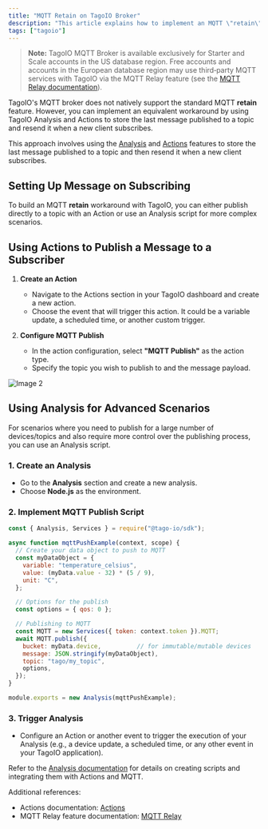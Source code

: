 ```yaml
---
title: "MQTT Retain on TagoIO Broker"
description: "This article explains how to implement an MQTT \"retain\"-like behavior on the TagoIO MQTT broker using Actions or Analysis to store and resend the last message when a new client subscribes."
tags: ["tagoio"]
---
```

> **Note:** TagoIO MQTT Broker is available exclusively for Starter and Scale accounts in the US database region. Free accounts and accounts in the European database region may use third‑party MQTT services with TagoIO via the MQTT Relay feature (see the [MQTT Relay documentation](mqtt)).

TagoIO's MQTT broker does not natively support the standard MQTT **retain** feature. However, you can implement an equivalent workaround by using TagoIO Analysis and Actions to store the last message published to a topic and resend it when a new client subscribes.

This approach involves using the [Analysis](../../../analysis/) and [Actions](../../../actions/) features to store the last message published to a topic and then resend it when a new client subscribes.

## Setting Up Message on Subscribing

To build an MQTT **retain** workaround with TagoIO, you can either publish directly to a topic with an Action or use an Analysis script for more complex scenarios.

## Using Actions to Publish a Message to a Subscriber

1. **Create an Action**  
   - Navigate to the Actions section in your TagoIO dashboard and create a new action.  
   - Choose the event that will trigger this action. It could be a variable update, a scheduled time, or another custom trigger.

2. **Configure MQTT Publish**  
   - In the action configuration, select **"MQTT Publish"** as the action type.  
   - Specify the topic you wish to publish to and the message payload.

![Image 2](/docs_imagem/tagoio/external-41c105e7.png)

## Using Analysis for Advanced Scenarios

For scenarios where you need to publish for a large number of devices/topics and also require more control over the publishing process, you can use an Analysis script.

### 1. Create an Analysis
- Go to the **Analysis** section and create a new analysis.  
- Choose **Node.js** as the environment.

### 2. Implement MQTT Publish Script

```js
const { Analysis, Services } = require("@tago-io/sdk");

async function mqttPushExample(context, scope) {
  // Create your data object to push to MQTT
  const myDataObject = {
    variable: "temperature_celsius",
    value: (myData.value - 32) * (5 / 9),
    unit: "C",
  };

  // Options for the publish
  const options = { qos: 0 };

  // Publishing to MQTT
  const MQTT = new Services({ token: context.token }).MQTT;
  await MQTT.publish({
    bucket: myData.device,          // for immutable/mutable devices
    message: JSON.stringify(myDataObject),
    topic: "tago/my_topic",
    options,
  });
}

module.exports = new Analysis(mqttPushExample);
```

### 3. Trigger Analysis
- Configure an Action or another event to trigger the execution of your Analysis (e.g., a device update, a scheduled time, or any other event in your TagoIO application).

Refer to the [Analysis documentation](../../../analysis/) for details on creating scripts and integrating them with Actions and MQTT.

Additional references:
- Actions documentation: [Actions](../../../actions/)
- MQTT Relay feature documentation: [MQTT Relay](mqtt)